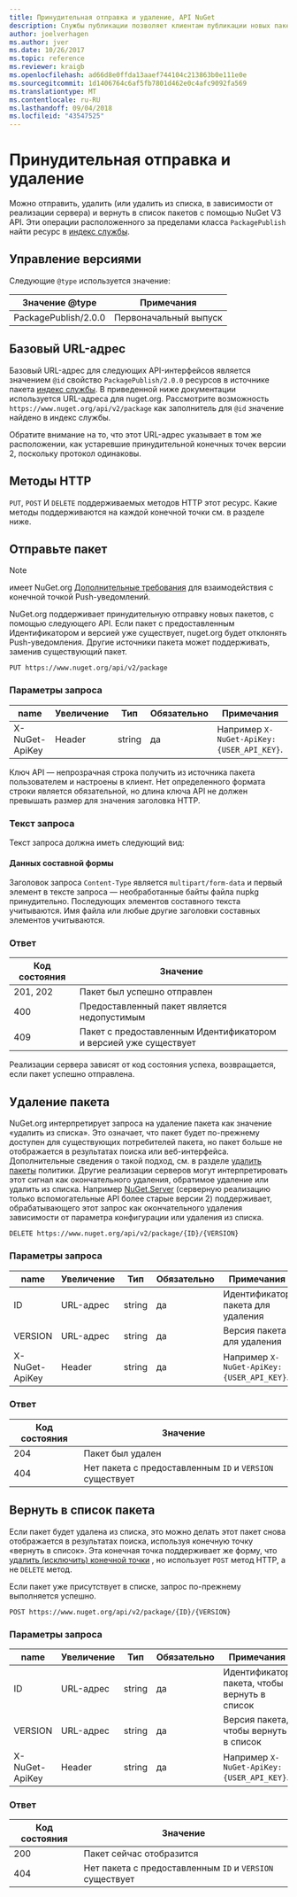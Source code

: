 ```yaml
---
title: Принудительная отправка и удаление, API NuGet
description: Службы публикации позволяет клиентам публикации новых пакетов и удалить из списка или удалите существующие пакеты.
author: joelverhagen
ms.author: jver
ms.date: 10/26/2017
ms.topic: reference
ms.reviewer: kraigb
ms.openlocfilehash: ad66d8e0ffda13aaef744104c213863b0e111e0e
ms.sourcegitcommit: 1d1406764c6af5fb7801d462e0c4afc9092fa569
ms.translationtype: MT
ms.contentlocale: ru-RU
ms.lasthandoff: 09/04/2018
ms.locfileid: "43547525"
---
```

# <a name="push-and-delete"></a>Принудительная отправка и удаление

Можно отправить, удалить (или удалить из списка, в зависимости от реализации сервера) и вернуть в список пакетов с помощью NuGet V3 API. Эти операции расположенного за пределами класса `PackagePublish` найти ресурс в [индекс службы](service-index.md).

## <a name="versioning"></a>Управление версиями

Следующие `@type` используется значение:

Значение @type          | Примечания
-------------------- | -----
PackagePublish/2.0.0 | Первоначальный выпуск

## <a name="base-url"></a>Базовый URL-адрес

Базовый URL-адрес для следующих API-интерфейсов является значением `@id` свойство `PackagePublish/2.0.0` ресурсов в источнике пакета [индекс службы](service-index.md). В приведенной ниже документации используется URL-адреса для nuget.org. Рассмотрите возможность `https://www.nuget.org/api/v2/package` как заполнитель для `@id` значение найдено в индекс службы.

Обратите внимание на то, что этот URL-адрес указывает в том же расположении, как устаревшие принудительной конечных точек версии 2, поскольку протокол одинаковы.

## <a name="http-methods"></a>Методы HTTP

`PUT`, `POST` И `DELETE` поддерживаемых методов HTTP этот ресурс. Какие методы поддерживаются на каждой конечной точки см. в разделе ниже.

## <a name="push-a-package"></a>Отправьте пакет

> [!Note]
> имеет NuGet.org [Дополнительные требования](NuGet-Protocols.md) для взаимодействия с конечной точкой Push-уведомлений.

NuGet.org поддерживает принудительную отправку новых пакетов, с помощью следующего API. Если пакет с предоставленным Идентификатором и версией уже существует, nuget.org будет отклонять Push-уведомления. Другие источники пакета может поддерживать, заменив существующий пакет.

    PUT https://www.nuget.org/api/v2/package

### <a name="request-parameters"></a>Параметры запроса

name           | Увеличение     | Тип   | Обязательно | Примечания
-------------- | ------ | ------ | -------- | -----
X-NuGet-ApiKey | Header | string | да      | Например `X-NuGet-ApiKey: {USER_API_KEY}`.

Ключ API — непрозрачная строка получить из источника пакета пользователем и настроены в клиент. Нет определенного формата строки является обязательной, но длина ключа API не должен превышать размер для значения заголовка HTTP.

### <a name="request-body"></a>Текст запроса

Текст запроса должна иметь следующий вид:

#### <a name="multipart-form-data"></a>Данных составной формы

Заголовок запроса `Content-Type` является `multipart/form-data` и первый элемент в тексте запроса — необработанные байты файла nupkg принудительно. Последующих элементов составного текста учитываются. Имя файла или любые другие заголовки составных элементов учитываются.

### <a name="response"></a>Ответ

Код состояния | Значение
----------- | -------
201, 202    | Пакет был успешно отправлен
400         | Предоставленный пакет является недопустимым
409         | Пакет с предоставленным Идентификатором и версией уже существует

Реализации сервера зависят от код состояния успеха, возвращается, если пакет успешно отправлена.

## <a name="delete-a-package"></a>Удаление пакета

NuGet.org интерпретирует запроса на удаление пакета как значение «удалить из списка». Это означает, что пакет будет по-прежнему доступен для существующих потребителей пакета, но пакет больше не отображается в результатах поиска или веб-интерфейса. Дополнительные сведения о такой подход, см. в разделе [удалить пакеты](../policies/deleting-packages.md) политики. Другие реализации серверов могут интерпретировать этот сигнал как окончательного удаления, обратимое удаление или удалить из списка. Например [NuGet.Server](https://www.nuget.org/packages/NuGet.Server) (серверную реализацию только вспомогательные API более старые версии 2) поддерживает, обрабатывающего этот запрос как окончательного удаления зависимости от параметра конфигурации или удаления из списка.

    DELETE https://www.nuget.org/api/v2/package/{ID}/{VERSION}

### <a name="request-parameters"></a>Параметры запроса

name           | Увеличение     | Тип   | Обязательно | Примечания
-------------- | ------ | ------ | -------- | -----
ID             | URL-адрес    | string | да      | Идентификатор пакета для удаления
VERSION        | URL-адрес    | string | да      | Версия пакета для удаления
X-NuGet-ApiKey | Header | string | да      | Например `X-NuGet-ApiKey: {USER_API_KEY}`.

### <a name="response"></a>Ответ

Код состояния | Значение
----------- | -------
204         | Пакет был удален
404         | Нет пакета с предоставленным `ID` и `VERSION` существует

## <a name="relist-a-package"></a>Вернуть в список пакета

Если пакет будет удалена из списка, это можно делать этот пакет снова отображается в результатах поиска, используя конечную точку «вернуть в список». Эта конечная точка поддерживает же форму, что [удалить (исключить) конечной точки](#delete-a-package) , но использует `POST` метод HTTP, а не `DELETE` метод.

Если пакет уже присутствует в списке, запрос по-прежнему выполняется успешно.

    POST https://www.nuget.org/api/v2/package/{ID}/{VERSION}

### <a name="request-parameters"></a>Параметры запроса

name           | Увеличение     | Тип   | Обязательно | Примечания
-------------- | ------ | ------ | -------- | -----
ID             | URL-адрес    | string | да      | Идентификатор пакета, чтобы вернуть в список
VERSION        | URL-адрес    | string | да      | Версия пакета, чтобы вернуть в список
X-NuGet-ApiKey | Header | string | да      | Например `X-NuGet-ApiKey: {USER_API_KEY}`.

### <a name="response"></a>Ответ

Код состояния | Значение
----------- | -------
200         | Пакет сейчас отобразится
404         | Нет пакета с предоставленным `ID` и `VERSION` существует
